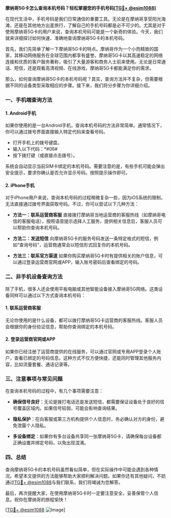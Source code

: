 **摩纳哥5G卡怎么查询本机号码？轻松掌握您的手机号码[[TG💪+ @esim1088](https://t.me/s/esim1088)]**

在现代生活中，手机号码是我们日常通信的重要工具。无论是在摩纳哥享受阳光海滩，还是在其他地方出差旅行，了解自己的手机号码都是必不可少的。尤其是对于使用摩纳哥5G卡的用户来说，查询本机号码可能是一个新奇的体验。今天，我们就来详细探讨如何快速、准确地查询摩纳哥5G卡的本机号码。

首先，我们先简单了解一下摩纳哥5G卡的特点。摩纳哥作为一个小而精致的国家，其移动网络服务在全球范围内都享有盛誉。摩纳哥5G卡以其高速稳定的网络连接和优质的客户服务著称，吸引了大量游客和商务人士前来使用。无论是日常通话、短信，还是观看高清视频、在线游戏，摩纳哥5G卡都能满足你的需求。

那么，如何查询摩纳哥5G卡的本机号码呢？其实，查询方法并不复杂，但需要根据不同的设备类型采取相应的步骤。接下来，我们将分步骤为你详细介绍。

### **一、手机端查询方法**

#### **1. Android手机**
如果你使用的是一台Android手机，查询本机号码的方法非常简单。通常情况下，你可以通过拨号界面直接输入特定代码来查看号码。

- 打开手机上的拨号键盘。
- 输入以下代码：\*#06#
- 按下拨打键（或直接点击拨号）。

系统会自动显示当前SIM卡绑定的本机号码。需要注意的是，有些手机可能会弹出安全提示，要求你确认是否允许显示号码。按照提示操作即可。

#### **2. iPhone手机**
对于iPhone用户来说，查询本机号码的过程稍微复杂一些，因为iOS系统的限制，无法直接通过拨号界面获取号码。不过，你可以尝试以下几种方法：

- **方法一：联系运营商客服**
  直接拨打摩纳哥当地运营商的客服热线（如摩纳哥电信的客服电话），按照语音提示选择人工服务，提供相关信息后，客服人员可以帮助你查询本机号码。

- **方法二：发送短信**
  向摩纳哥5G卡的服务号码发送一条特定格式的短信，例如“查询号码”，运营商通常会以短信形式回复你的本机号码。

- **方法三：联系官方渠道**
  如果你购买摩纳哥5G卡时有提供相关的账户信息，可以通过登录运营商官网或APP，输入账号密码后查看绑定的号码。

### **二、非手机设备查询方法**

除了手机，很多人还会使用平板电脑或其他智能设备接入摩纳哥5G网络。这类设备同样可以通过以下方式查询本机号码：

#### **1. 联系运营商客服**
无论你使用的是什么设备，都可以拨打摩纳哥5G卡运营商的客服热线。客服人员会根据你的身份验证信息，帮助你查询绑定的本机号码。

#### **2. 登录运营商官网或APP**
如果你已经注册了运营商提供的在线服务，可以通过官网或专用APP登录个人账户，查看已绑定的号码信息。这种方式不仅方便快捷，还能同时管理其他服务内容，比如流量套餐、通话记录等。

### **三、注意事项与常见问题**

在查询本机号码的过程中，有几个事项需要注意：

- **确保信号良好**：无论是拨打电话还是发送短信，都需要保证设备处于良好的信号覆盖区域内。如果信号较弱，可能会影响查询结果。
  
- **隐私保护**：在向客服或第三方机构提供个人信息时，务必确认对方的身份，避免泄露个人隐私。

- **多设备绑定**：如果你有多台设备共享同一张摩纳哥5G卡，请确保每台设备都正确设置并绑定号码，以免出现混淆。

### **四、总结**

查询摩纳哥5G卡的本机号码虽然看似简单，但在实际操作中可能会遇到各种情况。希望本文提供的方法能够帮助大家顺利解决问题。如果你还有其他疑问，不妨通过[TG💪+ @esim1088](https://t.me/s/esim1088)与我们联系，我们将竭诚为您解答。

最后，再次提醒大家，在使用摩纳哥5G卡时一定要注意安全，妥善保管个人信息。祝你在摩纳哥的旅程愉快！

[[TG💪+ @esim1088](https://t.me/s/esim1088) ![Image](https://i.postimg.cc/4NQfJmqS/Snipaste-2025-05-13-00-14-12.png)]